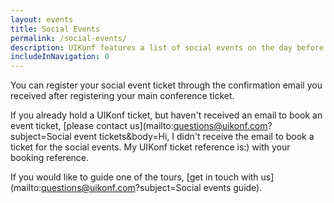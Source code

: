 ```yaml
---
layout: events
title: Social Events
permalink: /social-events/
description: UIKonf features a list of social events on the day before the conference. These events are intended to help you break the ice with fellow conference attendees.
includeInNavigation: 0
---
```


You can register your social event ticket through the confirmation email you received after registering your main conference ticket.

If you already hold a UIKonf ticket, but haven't received an email to book an event ticket, [please contact us](mailto:questions@uikonf.com?subject=Social event tickets&body=Hi, I didn't receive the email to book a ticket for the social events. My UIKonf ticket reference is:) with your booking reference.

If you would like to guide one of the tours, [get in touch with us](mailto:questions@uikonf.com?subject=Social events guide).
